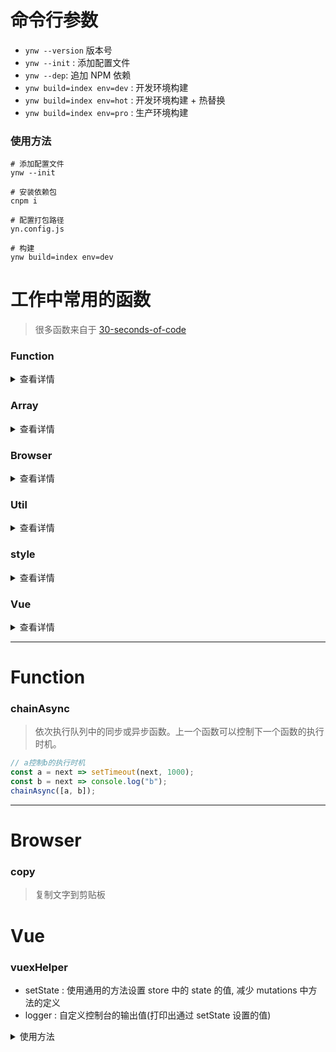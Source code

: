 # 命令行参数

* `ynw --version` 版本号
* `ynw --init` : 添加配置文件
* `ynw --dep`: 追加 NPM 依赖
* `ynw build=index env=dev` : 开发环境构建
* `ynw build=index env=hot` : 开发环境构建 + 热替换
* `ynw build=index env=pro` : 生产环境构建

### 使用方法

```shell
# 添加配置文件
ynw --init

# 安装依赖包
cnpm i

# 配置打包路径
yn.config.js

# 构建
ynw build=index env=dev
```

# 工作中常用的函数

> 很多函数来自于 [30-seconds-of-code](https://github.com/Chalarangelo/30-seconds-of-code)

### Function

<details>
<summary>查看详情</summary>

* [`chainAsync`](#chainAsync)
* [`compose`](#compose)
* [`composeRight`](#composeRight)
* [`koa-compose`](#koa-compose)
* [`pipeAsync`](#pipeAsync)

</details>

### Array

<details>
<summary>查看详情</summary>

* [`differenceBy`](#differenceby)

</details>

### Browser

<details>
<summary>查看详情</summary>

* [`uuid`](#uuid)
* [`createEventHub`](#createEventHub)
* [`copy`](#copy)
* [`element`](#element)
* [`runInRaf`](#runInRaf)
* [`runInWorker`](#runInWorker)

</details>

### Util

<details>
<summary>查看详情</summary>

* [`registe`](#registe)
* [`httpPost`](#httppost)

</details>

### style

<details>
<summary>查看详情</summary>

* `reset.css`

</details>

### Vue

<details>
<summary>查看详情</summary>

* [`vuexHelper`](#vuexHelper)

</details>

---

# Function

### chainAsync

> 依次执行队列中的同步或异步函数。上一个函数可以控制下一个函数的执行时机。

```js
// a控制b的执行时机
const a = next => setTimeout(next, 1000);
const b = next => console.log("b");
chainAsync([a, b]);
```

---

# Browser

### copy

> 复制文字到剪贴板

# Vue

### vuexHelper

* setState : 使用通用的方法设置 store 中的 state 的值, 减少 mutations 中方法的定义
* logger : 自定义控制台的输出值(打印出通过 setState 设置的值)

<details>
  <summary>使用方法</summary>

```js
import { setState, logger } from "ynw/vue/vuexHelper";

new Vuex.Store({
  plugins: [logger],
  state: {
    a: "hello",
    b: 2
  },
  mutaions: {
    setState
  }
});
```

使用方式

```js
// 设置state的方式
store.commit("setState", { key: "a", value: "world" }); //直接设置
store.commit("setState", { key: "b", value: val => val++ }); //函数方式

// 定义全局的插件
// 推荐使用插件注册, 任意组件中都可使用
// plugins.js
export default {
  install(Vue, options) {
    Vue.mixin({
      methods: {
        setState(key, value) {
          this.$store.commit("setState", { key, value });
        }
      }
    });
  }
};

//在组件中调用
this.setState(key, value);
```

</details>
